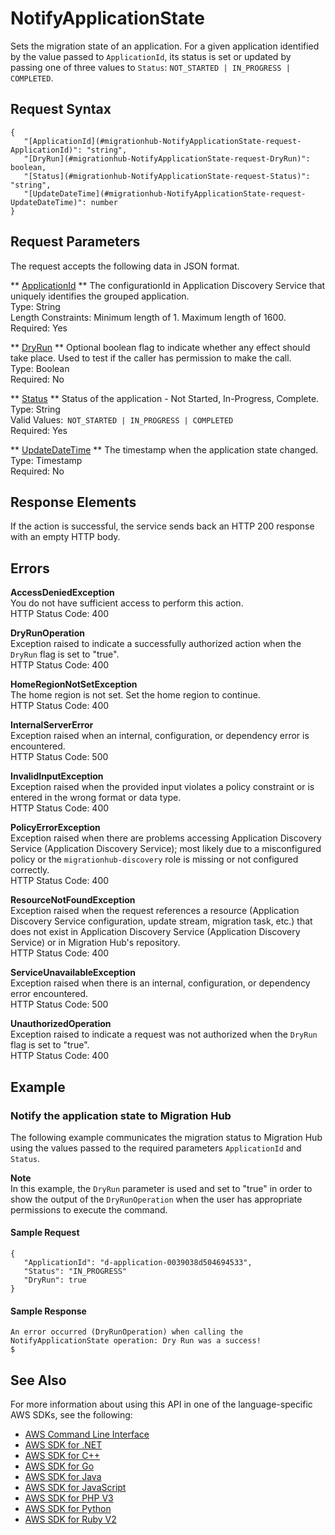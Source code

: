# NotifyApplicationState<a name="API_NotifyApplicationState"></a>

Sets the migration state of an application\. For a given application identified by the value passed to `ApplicationId`, its status is set or updated by passing one of three values to `Status`: `NOT_STARTED | IN_PROGRESS | COMPLETED`\.

## Request Syntax<a name="API_NotifyApplicationState_RequestSyntax"></a>

```
{
   "[ApplicationId](#migrationhub-NotifyApplicationState-request-ApplicationId)": "string",
   "[DryRun](#migrationhub-NotifyApplicationState-request-DryRun)": boolean,
   "[Status](#migrationhub-NotifyApplicationState-request-Status)": "string",
   "[UpdateDateTime](#migrationhub-NotifyApplicationState-request-UpdateDateTime)": number
}
```

## Request Parameters<a name="API_NotifyApplicationState_RequestParameters"></a>

The request accepts the following data in JSON format\.

 ** [ApplicationId](#API_NotifyApplicationState_RequestSyntax) **   <a name="migrationhub-NotifyApplicationState-request-ApplicationId"></a>
The configurationId in Application Discovery Service that uniquely identifies the grouped application\.  
Type: String  
Length Constraints: Minimum length of 1\. Maximum length of 1600\.  
Required: Yes

 ** [DryRun](#API_NotifyApplicationState_RequestSyntax) **   <a name="migrationhub-NotifyApplicationState-request-DryRun"></a>
Optional boolean flag to indicate whether any effect should take place\. Used to test if the caller has permission to make the call\.  
Type: Boolean  
Required: No

 ** [Status](#API_NotifyApplicationState_RequestSyntax) **   <a name="migrationhub-NotifyApplicationState-request-Status"></a>
Status of the application \- Not Started, In\-Progress, Complete\.  
Type: String  
Valid Values:` NOT_STARTED | IN_PROGRESS | COMPLETED`   
Required: Yes

 ** [UpdateDateTime](#API_NotifyApplicationState_RequestSyntax) **   <a name="migrationhub-NotifyApplicationState-request-UpdateDateTime"></a>
The timestamp when the application state changed\.  
Type: Timestamp  
Required: No

## Response Elements<a name="API_NotifyApplicationState_ResponseElements"></a>

If the action is successful, the service sends back an HTTP 200 response with an empty HTTP body\.

## Errors<a name="API_NotifyApplicationState_Errors"></a>

 **AccessDeniedException**   
You do not have sufficient access to perform this action\.  
HTTP Status Code: 400

 **DryRunOperation**   
Exception raised to indicate a successfully authorized action when the `DryRun` flag is set to "true"\.  
HTTP Status Code: 400

 **HomeRegionNotSetException**   
The home region is not set\. Set the home region to continue\.  
HTTP Status Code: 400

 **InternalServerError**   
Exception raised when an internal, configuration, or dependency error is encountered\.  
HTTP Status Code: 500

 **InvalidInputException**   
Exception raised when the provided input violates a policy constraint or is entered in the wrong format or data type\.  
HTTP Status Code: 400

 **PolicyErrorException**   
Exception raised when there are problems accessing Application Discovery Service \(Application Discovery Service\); most likely due to a misconfigured policy or the `migrationhub-discovery` role is missing or not configured correctly\.  
HTTP Status Code: 400

 **ResourceNotFoundException**   
Exception raised when the request references a resource \(Application Discovery Service configuration, update stream, migration task, etc\.\) that does not exist in Application Discovery Service \(Application Discovery Service\) or in Migration Hub's repository\.  
HTTP Status Code: 400

 **ServiceUnavailableException**   
Exception raised when there is an internal, configuration, or dependency error encountered\.  
HTTP Status Code: 500

 **UnauthorizedOperation**   
Exception raised to indicate a request was not authorized when the `DryRun` flag is set to "true"\.  
HTTP Status Code: 400

## Example<a name="API_NotifyApplicationState_Examples"></a>

### Notify the application state to Migration Hub<a name="API_NotifyApplicationState_Example_1"></a>

The following example communicates the migration status to Migration Hub using the values passed to the required parameters `ApplicationId` and `Status`\.

**Note**  
In this example, the `DryRun` parameter is used and set to "true" in order to show the output of the `DryRunOperation` when the user has appropriate permissions to execute the command\.

#### Sample Request<a name="API_NotifyApplicationState_Example_1_Request"></a>

```
{
   "ApplicationId": "d-application-0039038d504694533",
   "Status": "IN_PROGRESS"
   "DryRun": true
}
```

#### Sample Response<a name="API_NotifyApplicationState_Example_1_Response"></a>

```
An error occurred (DryRunOperation) when calling the NotifyApplicationState operation: Dry Run was a success!
$
```

## See Also<a name="API_NotifyApplicationState_SeeAlso"></a>

For more information about using this API in one of the language\-specific AWS SDKs, see the following:
+  [AWS Command Line Interface](https://docs.aws.amazon.com/goto/aws-cli/AWSMigrationHub-2017-05-31/NotifyApplicationState) 
+  [AWS SDK for \.NET](https://docs.aws.amazon.com/goto/DotNetSDKV3/AWSMigrationHub-2017-05-31/NotifyApplicationState) 
+  [AWS SDK for C\+\+](https://docs.aws.amazon.com/goto/SdkForCpp/AWSMigrationHub-2017-05-31/NotifyApplicationState) 
+  [AWS SDK for Go](https://docs.aws.amazon.com/goto/SdkForGoV1/AWSMigrationHub-2017-05-31/NotifyApplicationState) 
+  [AWS SDK for Java](https://docs.aws.amazon.com/goto/SdkForJava/AWSMigrationHub-2017-05-31/NotifyApplicationState) 
+  [AWS SDK for JavaScript](https://docs.aws.amazon.com/goto/AWSJavaScriptSDK/AWSMigrationHub-2017-05-31/NotifyApplicationState) 
+  [AWS SDK for PHP V3](https://docs.aws.amazon.com/goto/SdkForPHPV3/AWSMigrationHub-2017-05-31/NotifyApplicationState) 
+  [AWS SDK for Python](https://docs.aws.amazon.com/goto/boto3/AWSMigrationHub-2017-05-31/NotifyApplicationState) 
+  [AWS SDK for Ruby V2](https://docs.aws.amazon.com/goto/SdkForRubyV2/AWSMigrationHub-2017-05-31/NotifyApplicationState) 